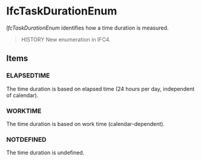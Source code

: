 # IfcTaskDurationEnum

_IfcTaskDurationEnum_ identifies how a time duration is measured.
<!-- end of short definition -->

> HISTORY New enumeration in IFC4.

## Items

### ELAPSEDTIME
The time duration is based on elapsed time (24 hours per day, independent of calendar).

### WORKTIME
The time duration is based on work time (calendar-dependent).

### NOTDEFINED
The time duration is undefined.
